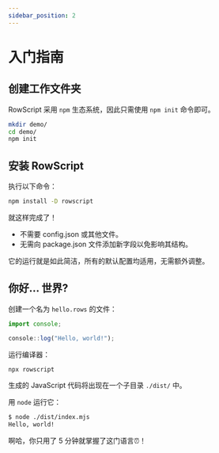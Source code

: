 ```yaml
---
sidebar_position: 2
---
```


# 入门指南

## 创建工作文件夹

RowScript 采用 `npm` 生态系统，因此只需使用 `npm init` 命令即可。

```bash
mkdir demo/
cd demo/
npm init
```

## 安装 RowScript

执行以下命令：

```bash
npm install -D rowscript
```

就这样完成了！

* 不需要 config.json 或其他文件。
* 无需向 package.json 文件添加新字段以免影响其结构。

它的运行就是如此简洁，所有的默认配置均适用，无需额外调整。

## 你好... 世界?

创建一个名为 `hello.rows` 的文件：

```ts
import console;

console::log("Hello, world!");
```

运行编译器：

```bash
npx rowscript
```

生成的 JavaScript 代码将出现在一个子目录 `./dist/` 中。

用 `node` 运行它：

```bash
$ node ./dist/index.mjs
Hello, world!
```

啊哈，你只用了 5 分钟就掌握了这门语言⏰！